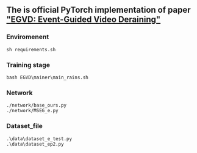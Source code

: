 ## The is official PyTorch implementation of paper ["EGVD: Event-Guided Video Deraining"](https://browse.arxiv.org/pdf/2309.17239v1.pdf)

### Enviromenent
```shell
sh requirements.sh
```

### Training stage
   ```shell
   bash EGVD\mainer\main_rains.sh
   ```

### Network
```shell
./network/base_ours.py
./network/MSEG_e.py
```

### Dataset_file
```shell
.\data\dataset_e_test.py
.\data\dataset_ep2.py
```
